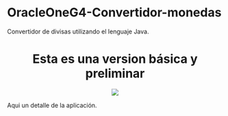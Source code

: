 # OracleOneG4-Convertidor-monedas
Convertidor de divisas utilizando el lenguaje Java.

<h1 align="center"> Esta es una version básica y preliminar </h1>

<p align= "center">
<image src="https://user-images.githubusercontent.com/120668064/223710726-19b98929-7d33-4441-993b-e865a3675ddc.JPG">

Aqui un detalle de la aplicación.
</p>
